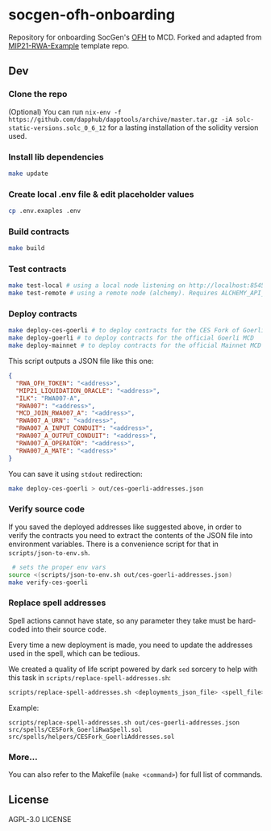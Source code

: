 # socgen-ofh-onboarding

Repository for onboarding SocGen's [OFH](https://forum.makerdao.com/t/security-tokens-refinancing-mip6-application-for-ofh-tokens/10605/8) to MCD. Forked and adapted from [MIP21-RWA-Example](https://github.com/makerdao/MIP21-RWA-Example) template repo.

## Dev

### Clone the repo

(Optional) You can run `nix-env -f https://github.com/dapphub/dapptools/archive/master.tar.gz -iA solc-static-versions.solc_0_6_12` for a lasting installation of the solidity version used.

### Install lib dependencies

```bash
make update
```

### Create local .env file & edit placeholder values

```bash
cp .env.exaples .env
```

### Build contracts

```bash
make build
```

### Test contracts

```bash
make test-local # using a local node listening on http://localhost:8545
make test-remote # using a remote node (alchemy). Requires ALCHEMY_API_KEY env var.
```

### Deploy contracts

```bash
make deploy-ces-goerli # to deploy contracts for the CES Fork of Goerli MCD
make deploy-goerli # to deploy contracts for the official Goerli MCD
make deploy-mainnet # to deploy contracts for the official Mainnet MCD
```

This script outputs a JSON file like this one:

```json
{
  "RWA_OFH_TOKEN": "<address>",
  "MIP21_LIQUIDATION_ORACLE": "<address>",
  "ILK": "RWA007-A",
  "RWA007": "<address>",
  "MCD_JOIN_RWA007_A": "<address>",
  "RWA007_A_URN": "<address>",
  "RWA007_A_INPUT_CONDUIT": "<address>",
  "RWA007_A_OUTPUT_CONDUIT": "<address>",
  "RWA007_A_OPERATOR": "<address>",
  "RWA007_A_MATE": "<address>"
}
```

You can save it using `stdout` redirection:

```bash
make deploy-ces-goerli > out/ces-goerli-addresses.json
```

### Verify source code

If you saved the deployed addresses like suggested above, in order to verify the contracts you need to extract the contents of the JSON file into environment variables. There is a convenience script for that in `scripts/json-to-env.sh`.

```bash
 # sets the proper env vars
source <(scripts/json-to-env.sh out/ces-goerli-addresses.json)
make verify-ces-goerli
```

### Replace spell addresses

Spell actions cannot have state, so any parameter they take must be hard-coded into their source code.

Every time a new deployment is made, you need to update the addresses used in the spell, which can be tedious.

We created a quality of life script powered by dark `sed` sorcery to help with this task in `scripts/replace-spell-addresses.sh`:

```bash
scripts/replace-spell-addresses.sh <deployments_json_file> <spell_file> <spell_addresses_helper_file>
```

Example:

```
scripts/replace-spell-addresses.sh out/ces-goerli-addresses.json src/spells/CESFork_GoerliRwaSpell.sol src/spells/helpers/CESFork_GoerliAddresses.sol
```

### More...

You can also refer to the Makefile (`make <command>`) for full list of commands.

## License

AGPL-3.0 LICENSE
